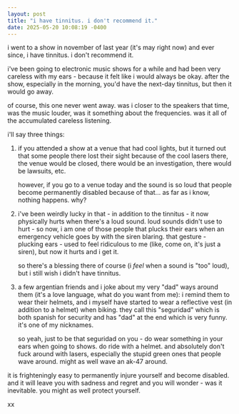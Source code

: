 ```yaml
---
layout: post
title: "i have tinnitus. i don't recommend it."
date: 2025-05-20 10:08:19 -0400
---
```


i went to a show in november of last year (it's may right now) and ever since, i have tinnitus. i don't recommend it.

i've been going to electronic music shows for a while and had been very careless with my ears - because it felt like i would always be okay. after the show, especially in the morning, you'd have the next-day tinnitus, but then it would go away.

of course, this one never went away. was i closer to the speakers that time, was the music louder, was it something about the frequencies. was it all of the accumulated careless listening.

i'll say three things:

1. if you attended a show at a venue that had cool lights, but it turned out that some people there lost their sight because of the cool lasers there, the venue would be closed, there would be an investigation, there would be lawsuits, etc.

    however, if you go to a venue today and the sound is so loud that people become permanently disabled because of that... as far as i know, nothing happens. why?

2. i've been weirdly lucky in that - in addition to the tinnitus - it now physically hurts when there's a loud sound. loud sounds didn't use to hurt - so now, i am one of those people that plucks their ears when an emergency vehicle goes by with the siren blaring. that gesture - plucking ears - used to feel ridiculous to me (like, come on, it's just a siren), but now it hurts and i get it.

    so there's a blessing there of course (i _feel_ when a sound is "too" loud), but i still wish i didn't have tinnitus.

3. a few argentian friends and i joke about my very "dad" ways around them (it's a love language, what do you want from me): i remind them to wear their helmets, and i myself have started to wear a reflective vest (in addition to a helmet) when biking. they call this "seguridad" which is both spanish for security and has "dad" at the end which is very funny. it's one of my nicknames.

    so yeah, just to be that seguridad on you - do wear something in your ears when going to shows. do ride with a helmet. and absolutely don't fuck around with lasers, especially the stupid green ones that people wave around. might as well wave an ak-47 around.

it is frighteningly easy to permanently injure yourself and become disabled. and it will leave you with sadness and regret and you will wonder - was it inevitable. you might as well protect yourself.

xx
